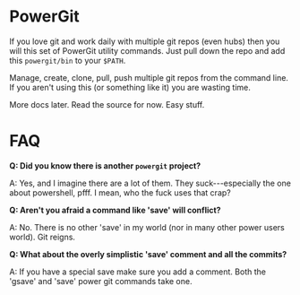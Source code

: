 PowerGit
========

If you love git and work daily with multiple git repos (even hubs)
then you will this set of PowerGit utility commands. Just pull down
the repo and add this `powergit/bin` to your `$PATH`.

Manage, create, clone, pull, push multiple git repos from the command
line. If you aren't using this (or something like it) you are wasting
time.

More docs later. Read the source for now. Easy stuff.

FAQ
===

**Q: Did you know there is another `powergit` project?**

A: Yes, and I imagine there are a lot of them. They suck---especially the
one about powershell, pfff. I mean, who the fuck uses that crap?

**Q: Aren't you afraid a command like 'save' will conflict?**

A: No. There is no other 'save' in my world (nor in many other power
users world). Git reigns.

**Q: What about the overly simplistic 'save' comment and all the
commits?**

A: If you have a special save make sure you add a comment. Both the
'gsave' and 'save' power git commands take one. 
